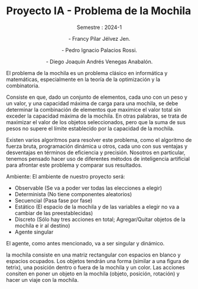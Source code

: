 # Proyecto IA - Problema de la Mochila
<p style="text-align: center;">Semestre : 2024-1 </p>

<p style="text-align: center;"> - Francy Pilar Jélvez Jen.</p>
<p style="text-align: center;"> - Pedro Ignacio Palacios Rossi.</p>
<p style="text-align: center;"> - Diego Joaquín Andrés Venegas Anabalón.</p>
El problema de la mochila es un problema clásico en informática y matemáticas, especialmente en la teoría de la optimización y la combinatoria.

Consiste en que, dado un conjunto de elementos, cada uno con un peso y un valor, y una capacidad máxima de carga para una mochila, se debe determinar la combinación de elementos que maximice el valor total sin exceder la capacidad máxima de la mochila. En otras palabras, se trata de maximizar el valor de los objetos seleccionados, pero que la suma de sus pesos no supere el límite establecido por la capacidad de la mochila.

Existen varios algoritmos para resolver este problema, como el algoritmo de fuerza bruta, programación dinámica u otros, cada uno con sus ventajas y desventajas en términos de eficiencia y precisión. Nosotros en particular, tenemos pensado hacer uso de diferentes métodos de inteligencia artificial para afrontar este problema y comparar sus resultados.

Ambiente: El ambiente de nuestro proyecto será:
- Observable (Se va a poder ver todas las elecciones a elegir)
- Determinista (No tiene componentes aleatorios)
- Secuencial (Pasa fase por fase)
- Estático (El espacio de la mochila y de las variables a elegir no va a cambiar de las preestablecidas)
- Discreto (Sólo hay tres acciones en total; Agregar/Quitar objetos de la mochila e ir al destino)
- Agente singular 

El agente, como antes mencionado, va a ser singular y dinámico.

la mochila consiste en una matriz rectangular con espacios en blanco y espacios ocupados.
Los objetos tendrán una forma (similar a una figura de tetrix), una posición dentro o fuera de la mochila y un color.
Las acciones consiten en poner un objeto en la mochila (objeto, posición, rotación) y hacer un viaje con la mochila.
